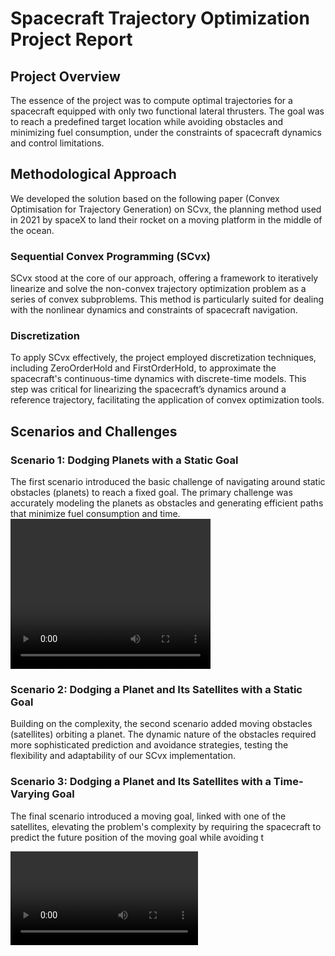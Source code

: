 # Spacecraft Trajectory Optimization Project Report


## Project Overview

The essence of the project was to compute optimal trajectories for a spacecraft equipped with only two functional lateral thrusters. The goal was to reach a predefined target location while avoiding obstacles and minimizing fuel consumption, under the constraints of spacecraft dynamics and control limitations.

## Methodological Approach
We developed the solution based on the following paper (Convex Optimisation for Trajectory Generation) on SCvx, the planning method used in 2021 by spaceX to land their rocket on a moving platform in the middle of the ocean.

### Sequential Convex Programming (SCvx)

SCvx stood at the core of our approach, offering a framework to iteratively linearize and solve the non-convex trajectory optimization problem as a series of convex subproblems. This method is particularly suited for dealing with the nonlinear dynamics and constraints of spacecraft navigation.

### Discretization

To apply SCvx effectively, the project employed discretization techniques, including ZeroOrderHold and FirstOrderHold, to approximate the spacecraft's continuous-time dynamics with discrete-time models. This step was critical for linearizing the spacecraft’s dynamics around a reference trajectory, facilitating the application of convex optimization tools.


## Scenarios and Challenges

### Scenario 1: Dodging Planets with a Static Goal
The first scenario introduced the basic challenge of navigating around static obstacles (planets) to reach a fixed goal. The primary challenge was accurately modeling the planets as obstacles and generating efficient paths that minimize fuel consumption and time.
<video width="320" height="240" controls>
  <source src="https://github.com/CamillaMazzoleni/RocketLanding_SCvx/assets/109732478/93d01f6b-f09e-402d-93ab-e667514e0bfb" type="video/mp4">
</video>



### Scenario 2: Dodging a Planet and Its Satellites with a Static Goal

Building on the complexity, the second scenario added moving obstacles (satellites) orbiting a planet. The dynamic nature of the obstacles required more sophisticated prediction and avoidance strategies, testing the flexibility and adaptability of our SCvx implementation.

### Scenario 3: Dodging a Planet and Its Satellites with a Time-Varying Goal

The final scenario introduced a moving goal, linked with one of the satellites, elevating the problem's complexity by requiring the spacecraft to predict the future position of the moving goal while avoiding t

<video src="https://github.com/CamillaMazzoleni/RocketLanding_SCvx/assets/109732478/93d01f6b-f09e-402d-93ab-e667514e0bfb.mp4" />

https://github.com/CamillaMazzoleni/RocketLanding_SCvx/assets/109732478/93d01f6b-f09e-402d-93ab-e667514e0bfb

he orbiting satellites. This scenario pushed the limits of our trajectory optimization framework, demanding high precision in trajectory planning and control.

